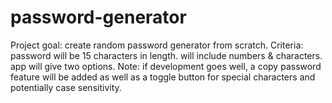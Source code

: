 # password-generator

Project goal: create random password generator from scratch. 
Criteria: password will be 15 characters in length. will include numbers & characters. app will give two options.
Note: if development goes well, a copy password feature will be added as well as a toggle button for special characters and potentially case sensitivity.
